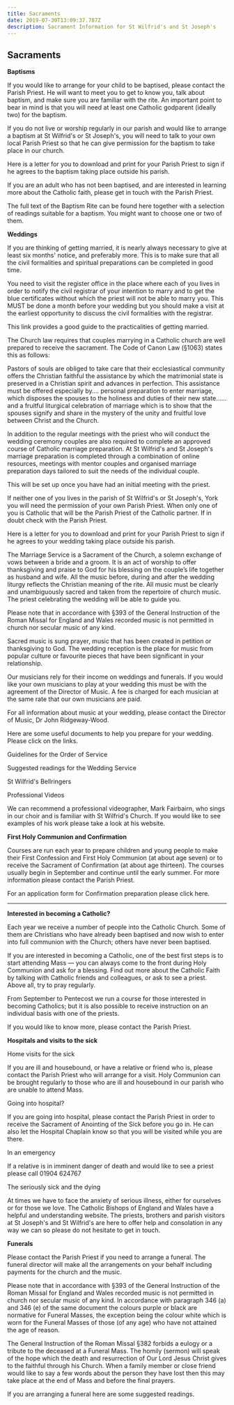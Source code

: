 ```yaml
---
title: Sacraments
date: 2019-07-30T13:09:37.787Z
description: Sacrament Information for St Wilfrid's and St Joseph's
---
```

## Sacraments

**Baptisms**

If you would like to arrange for your child to be baptised, please contact the Parish Priest. He will want to meet you to get to know you, talk about baptism, and make sure you are familiar with the rite. An important point to bear in mind is that you will need at least one Catholic godparent (ideally two) for the baptism.

If you do not live or worship regularly in our parish and would like to arrange a baptism at St Wilfrid's or St Joseph's, you will need to talk to your own local Parish Priest so that he can give permission for the baptism to take place in our church.

Here is a letter for you to download and print for your Parish Priest to sign if he agrees to the baptism taking place outside his parish.

If you are an adult who has not been baptised, and are interested in learning more about the Catholic faith, please get in touch with the Parish Priest.

The full text of the Baptism Rite can be found here together with a selection of readings suitable for a baptism. You might want to choose one or two of them.



**Weddings**

If you are thinking of getting married, it is nearly always necessary to give at least six months' notice, and preferably more. This is to make sure that all the civil formalities and spiritual preparations can be completed in good time.

You need to visit the register office in the place where each of you lives in order to notify the civil registrar of your intention to marry and to get the blue certificates without which the priest will not be able to marry you. This MUST be done a month before your wedding but you should make a visit at the earliest opportunity to discuss the civil formalities with the registrar.

This link provides a good guide to the practicalities of getting married.

The Church law requires that couples marrying in a Catholic church are well prepared to receive the sacrament. The Code of Canon Law (§1063) states this as follows:

Pastors of souls are obliged to take care that their ecclesiastical community offers the Christian faithful the assistance by which the matrimonial state is preserved in a Christian spirit and advances in perfection. This assistance must be offered especially by….   personal preparation to enter marriage, which disposes the spouses to the holiness and duties of their new state…… and a fruitful liturgical celebration of marriage which is to show that the spouses signify and share in the mystery of the unity and fruitful love between Christ and the Church.

In addition to the regular meetings with the priest who will conduct the wedding ceremony couples are also required to complete an approved course of Catholic marriage preparation. At St Wilfrid's and St Joseph's marriage preparation is completed through a combination of online resources, meetings with mentor couples and organised marriage preparation days tailored to suit the needs of the individual couple.

This will be set up once you have had an initial meeting with the priest.

If neither one of you lives in the parish of St Wilfrid's or St Joseph's, York you will need the permission of your own Parish Priest. When only one of you is Catholic that will be the Parish Priest of the Catholic partner. If in doubt check with the Parish Priest.

Here is a letter for you to download and print for your Parish Priest to sign if he agrees to your wedding taking place outside his parish.

The Marriage Service is a Sacrament of the Church, a solemn exchange of vows between a bride and a groom. It is an act of worship to offer thanksgiving and praise to God for his blessing on the couple’s life together as husband and wife.  All the music before, during and after the wedding liturgy reflects the Christian meaning of the rite.  All music must be clearly and unambiguously sacred and taken from the repertoire of church music. The priest celebrating the wedding will be able to guide you.

Please note that in accordance with §393 of the General Instruction of the Roman Missal for England and Wales recorded music is not permitted in church nor secular music of any kind.

Sacred music is sung prayer, music that has been created in petition or thanksgiving to God. The wedding reception is the place for music from popular culture or favourite pieces that have been significant in your relationship.

Our musicians rely for their income on weddings and funerals. If you would like your own musicians to play at your wedding this must be with the agreement of the Director of Music. A fee is charged for each musician at the same rate that our own musicians are paid.

For all information about music at your wedding, please contact the Director of Music, Dr John Ridgeway-Wood.

Here are some useful documents to help you prepare for your wedding. Please click on the links.

Guidelines for the Order of Service

Suggested readings for the Wedding Service

St Wilfrid's Bellringers

Professional Videos

We can recommend a professional videographer, Mark Fairbairn, who sings in our choir and is familiar with St Wilfrid's Church.  If you would like to see examples of his work please take a look at his website.



**First Holy Communion and Confirmation**

Courses are run each year to prepare children and young people to make their First Confession and First Holy Communion (at about age seven) or to receive the Sacrament of Confirmation (at about age thirteen). The courses usually begin in September and continue until the early summer. For more information please contact the Parish Priest.

For an application form for Confirmation preparation please click here.

****

**Interested in becoming a Catholic?**

Each year we receive a number of people into the Catholic Church. Some of them are Christians who have already been baptised and now wish to enter into full communion with the Church; others have never been baptised.

If you are interested in becoming a Catholic, one of the best first steps is to start attending Mass — you can always come to the front during Holy Communion and ask for a blessing. Find out more about the Catholic Faith by talking with Catholic friends and colleagues, or ask to see a priest. Above all, try to pray regularly.

From September to Pentecost we run a course for those interested in becoming Catholics; but it is also possible to receive instruction on an individual basis with one of the priests.

If you would like to know more, please contact the Parish Priest.



**Hospitals and visits to the sick**

Home visits for the sick

If you are ill and housebound, or have a relative or friend who is, please contact the Parish Priest who will arrange for a visit. Holy Communion can be brought regularly to those who are ill and housebound in our parish who are unable to attend Mass.

Going into hospital?

If you are going into hospital, please contact the Parish Priest in order to receive the Sacrament of Anointing of the Sick before you go in. He can also let the Hospital Chaplain know so that you will be visited while you are there.

In an emergency

If a relative is in imminent danger of death and would like to see a priest please call 01904 624767

The seriously sick and the dying

At times we have to face the anxiety of serious illness, either for ourselves or for those we love. The Catholic Bishops of England and Wales have a helpful and understanding website. The priests, brothers and parish visitors at St Joseph's and St Wilfrid's are here to offer help and consolation in any way we can so please do not hesitate to get in touch.



**Funerals**

Please contact the Parish Priest if you need to arrange a funeral. The funeral director will make all the arrangements on your behalf including payments for the church and the music.

Please note that in accordance with §393 of the General Instruction of the Roman Missal for England and Wales recorded music is not permitted in church nor secular music of any kind. In accordance with paragraph 346 (a) and 346 (e) of the same document the colours purple or black are normative for Funeral Masses, the exception being the colour white which is worn for the Funeral Masses of those (of any age) who have not attained the age of reason.

The General Instruction of the Roman Missal §382 forbids a eulogy or a tribute to the deceased at a Funeral Mass. The homily (sermon) will speak of the hope which the death and resurrection of Our Lord Jesus Christ gives to the faithful through his Church. When a family member or close friend would like to say a few words about the person they have lost then this may take place at the end of Mass and before the final prayers.

If you are arranging a funeral here are some suggested readings.
